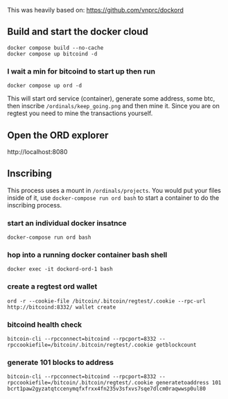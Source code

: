 This was heavily based on: https://github.com/vnprc/dockord

## Build and start the docker cloud

```
docker compose build --no-cache
docker compose up bitcoind -d
```

### I wait a min for bitcoind to start up then run

```
docker compose up ord -d
```

This will start ord service (container), generate some address, some btc, then inscribe `/ordinals/keep_going.png` and then mine it.
Since you are on regtest you need to mine the transactions yourself.

## Open the ORD explorer

http://localhost:8080

## Inscribing

This process uses a mount in `/ordinals/projects`. You would put your files inside of it, use `docker-compose run ord bash` to start a container to do the inscribing process.

### start an individual docker insatnce

```
docker-compose run ord bash
```

### hop into a running docker container bash shell

```
docker exec -it dockord-ord-1 bash
```

### create a regtest ord wallet

```
ord -r --cookie-file /bitcoin/.bitcoin/regtest/.cookie --rpc-url http://bitcoind:8332/ wallet create
```

### bitcoind health check

```
bitcoin-cli --rpcconnect=bitcoind --rpcport=8332 --rpccookiefile=/bitcoin/.bitcoin/regtest/.cookie getblockcount
```

### generate 101 blocks to address

```
bitcoin-cli --rpcconnect=bitcoind --rpcport=8332 --rpccookiefile=/bitcoin/.bitcoin/regtest/.cookie generatetoaddress 101 bcrt1paw2gyzatqtccenymqfxfrxx4fn235v3sfxvs7sqe7dlcm0raqwwsp0ul80
```
